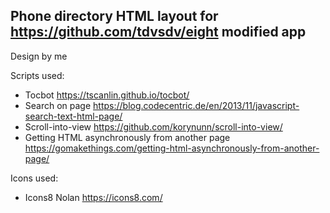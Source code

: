## Phone directory HTML layout for https://github.com/tdvsdv/eight modified app

Design by me

Scripts used:
- Tocbot https://tscanlin.github.io/tocbot/
- Search on page https://blog.codecentric.de/en/2013/11/javascript-search-text-html-page/
- Scroll-into-view https://github.com/korynunn/scroll-into-view/
- Getting HTML asynchronously from another page https://gomakethings.com/getting-html-asynchronously-from-another-page/

Icons used:
- Icons8 Nolan https://icons8.com/
